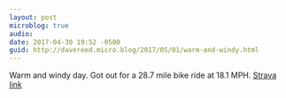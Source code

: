 ```yaml
---
layout: post
microblog: true
audio: 
date: 2017-04-30 19:52 -0500
guid: http://davereed.micro.blog/2017/05/01/warm-and-windy.html
---
```

Warm and windy day. Got out for a 28.7 mile bike ride at 18.1 MPH. [Strava link](https://www.strava.com/activities/964811648)
